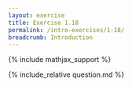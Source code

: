 ```yaml
---
layout: exercise
title: Exercise 1.18
permalink: /intro-exercises/1-18/
breadcrumb: Introduction
---
```


{% include mathjax_support %}

<div><i class="arrow-up loader" data-chapter="intro-exercises" data-exercise="ex_18" data-rating="0"></i></div>
{% include_relative question.md %}
